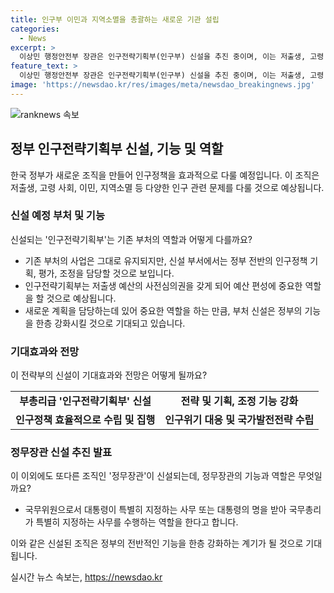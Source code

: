 ```yaml
---
title: 인구부 이민과 지역소멸을 총괄하는 새로운 기관 설립
categories:
  - News
excerpt: >
  이상민 행정안전부 장관은 인구전략기획부(인구부) 신설을 추진 중이며, 이는 저출생, 고령 사회, 이민, 지역소멸 등 인구 분야 정책을 총괄하고 강력한 컨트롤 타워로 기능을 집중시킬 예정이다. 이를 통해 예산 배정, 평가, 조정 등을 담당하고 부총리급의 권한을 부여받아 정책적 중요성을 강조하고 있다. 7월 중 개정안을 발의하고 9월 국회 처리 목표로 한다고 밝히며, 향후 정책 수립 및 예산 편성에서 중요한 역할을 담당할 것으로 전망된다. 인구부의 신설로 19개인 행정각부가 20개로 늘어날 예정이며, 중요성을 강조하고 있다. 인구부는 기존 부처의 기능과 인력을 그대로 유지하면서, 관련 정책과 사업을 담당할 예정임을 밝히고 있다.  
feature_text: >
  이상민 행정안전부 장관은 인구전략기획부(인구부) 신설을 추진 중이며, 이는 저출생, 고령 사회, 이민, 지역소멸 등 인구 분야 정책을 총괄하고 강력한 컨트롤 타워로 기능을 집중시킬 예정이다. 이를 통해 예산 배정, 평가, 조정 등을 담당하고 부총리급의 권한을 부여받아 정책적 중요성을 강조하고 있다. 7월 중 개정안을 발의하고 9월 국회 처리 목표로 한다고 밝히며, 향후 정책 수립 및 예산 편성에서 중요한 역할을 담당할 것으로 전망된다. 인구부의 신설로 19개인 행정각부가 20개로 늘어날 예정이며, 중요성을 강조하고 있다. 인구부는 기존 부처의 기능과 인력을 그대로 유지하면서, 관련 정책과 사업을 담당할 예정임을 밝히고 있다.  
image: 'https://newsdao.kr/res/images/meta/newsdao_breakingnews.jpg'
---
```


<p><img src="https://newsdao.kr/res/images/meta/newsdao_breakingnews.jpg" alt="ranknews 속보" /></p>

<h2 data-ke-size="size26">정부 인구전략기획부 신설, 기능 및 역할</h2>

<p data-ke-size="size16">한국 정부가 새로운 조직을 만들어 인구정책을 효과적으로 다룰 예정입니다. 이 조직은 저출생, 고령 사회, 이민, 지역소멸 등 다양한 인구 관련 문제를 다룰 것으로 예상됩니다.</p>

<h3 data-ke-size="size24">신설 예정 부처 및 기능</h3>

<p data-ke-size="size16">신설되는 '인구전략기획부'는 기존 부처의 역할과 어떻게 다를까요?</p>

<ul>
  <li>기존 부처의 사업은 그대로 유지되지만, 신설 부서에서는 정부 전반의 인구정책 기획, 평가, 조정을 담당할 것으로 보입니다.</li>
  <li>인구전략기획부는 저출생 예산의 사전심의권을 갖게 되어 예산 편성에 중요한 역할을 할 것으로 예상됩니다.</li>
  <li>새로운 계획을 담당하는데 있어 중요한 역할을 하는 만큼, 부처 신설은 정부의 기능을 한층 강화시킬 것으로 기대되고 있습니다.</li>
</ul>

<h3 data-ke-size="size24">기대효과와 전망</h3>

<p data-ke-size="size16">이 전략부의 신설이 기대효과와 전망은 어떻게 될까요?</p>

<table>
  <tr>
    <td style="text-align: center; height: 17px;"><b>부총리급 '인구전략기획부' 신설</b></td>
    <td style="text-align: center; height: 17px;"><b>전략 및 기획, 조정 기능 강화</b></td>
  </tr>
  <tr>
    <td style="text-align: center; height: 17px;"><b>인구정책 효율적으로 수립 및 집행</b></td>
    <td style="text-align: center; height: 17px;"><b>인구위기 대응 및 국가발전전략 수립</b></td>
  </tr>
</table>

<h3 data-ke-size="size24">정무장관 신설 추진 발표</h3>

<p data-ke-size="size16">이 이외에도 또다른 조직인 '정무장관'이 신설되는데, 정무장관의 기능과 역할은 무엇일까요?</p>

<ul>
  <li> 국무위원으로서 대통령이 특별히 지정하는 사무 또는 대통령의 명을 받아 국무총리가 특별히 지정하는 사무를 수행하는 역할을 한다고 합니다.</li>
</ul>

<p>이와 같은 신설된 조직은 정부의 전반적인 기능을 한층 강화하는 계기가 될 것으로 기대됩니다.</p>
실시간 뉴스 속보는, <a href="https://newsdao.kr" rel="dofollow">https://newsdao.kr</a>


